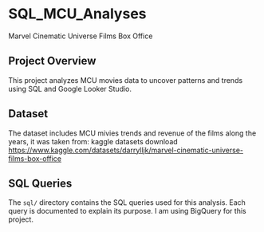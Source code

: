# SQL_MCU_Analyses
Marvel Cinematic Universe Films Box Office

## Project Overview
This project analyzes MCU movies data to uncover patterns and trends using SQL and Google Looker Studio.

## Dataset
The dataset includes MCU mivies trends and revenue of the films along the years, it was taken from: kaggle datasets download https://www.kaggle.com/datasets/darrylljk/marvel-cinematic-universe-films-box-office

## SQL Queries
The `sql/` directory contains the SQL queries used for this analysis. Each query is documented to explain its purpose. I am using BigQuery for this project.

